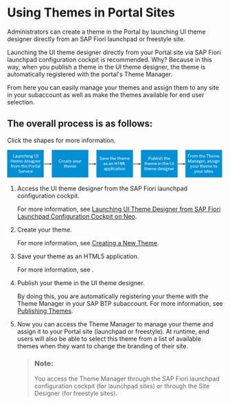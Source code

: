 <!-- loioe6f8da34eca84a32b936cf889689af47 -->

# Using Themes in Portal Sites

Administrators can create a theme in the Portal by launching UI theme designer directly from an SAP Fiori launchpad or freestyle site.

Launching the UI theme designer directly from your Portal site via SAP Fiori launchpad configuration cockpit is recommended. Why? Because in this way, when you publish a theme in the UI theme designer, the theme is automatically registered with the portal's Theme Manager.

From here you can easily manage your themes and assign them to any site in your subaccount as well as make the themes available for end user selection.



<a name="loioe6f8da34eca84a32b936cf889689af47__section_qdy_d1v_c2b"/>

## The overall process is as follows:

Click the shapes for more information.

![](images/Use_Case_Scenario_1_-_Portal_14412c5.png)



1.  Access the UI theme designer from the SAP Fiori launchpad configuration cockpit.

    For more information, see [Launching UI Theme Designer from SAP Fiori Launchpad Configuration Cockpit on Neo](launching-ui-theme-designer-from-sap-fiori-launchpad-configuration-cockpit-on-neo-a28d64c.md).

2.  Create your theme.

    For more information, see [Creating a New Theme](../Create-Themes/creating-a-new-theme-f987d5f.md).

3.  Save your theme as an HTML5 application.

    For more information, see .

4.  Publish your theme in the UI theme designer.

    By doing this, you are automatically registering your theme with the Theme Manager in your SAP BTP subaccount. For more information, see [Publishing Themes](../Create-Themes/publishing-themes-a9a4151.md).

5.  Now you can access the Theme Manager to manage your theme and assign it to your Portal site \(launchpad or freestyle\). At runtime, end users will also be able to select this theme from a list of available themes when they want to change the branding of their site.

    > ### Note:  
    > You access the Theme Manager through the SAP Fiori launchpad configuration cockpit \(for launchpad sites\) or through the Site Designer \(for freestyle sites\).



